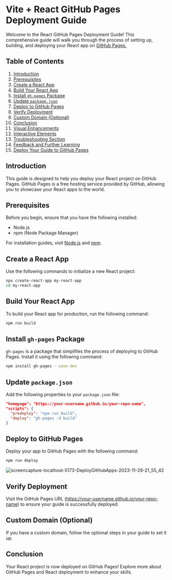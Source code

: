 # Vite + React GitHub Pages Deployment Guide

Welcome to the React GitHub Pages Deployment Guide! This comprehensive guide will walk you through the process of setting up, building, and deploying your React app on [GitHub Pages.](https://hadep275.github.io/DeployGitHubApps/)

## Table of Contents

1. [Introduction](#introduction)
2. [Prerequisites](#prerequisites)
3. [Create a React App](#create-a-react-app)
4. [Build Your React App](#build-your-react-app)
5. [Install `gh-pages` Package](#install-gh-pages-package)
6. [Update `package.json`](#update-packagejson)
7. [Deploy to GitHub Pages](#deploy-to-github-pages)
8. [Verify Deployment](#verify-deployment)
9. [Custom Domain (Optional)](#custom-domain-optional)
10. [Conclusion](#conclusion)
11. [Visual Enhancements](#visual-enhancements)
12. [Interactive Elements](#interactive-elements)
13. [Troubleshooting Section](#troubleshooting-section)
14. [Feedback and Further Learning](#feedback-and-further-learning)
15. [Deploy Your Guide to GitHub Pages](#deploy-your-guide-to-github-pages)

## Introduction

This guide is designed to help you deploy your React project on GitHub Pages. GitHub Pages is a free hosting service provided by GitHub, allowing you to showcase your React apps to the world.

## Prerequisites

Before you begin, ensure that you have the following installed:

- Node.js
- npm (Node Package Manager)

For installation guides, visit [Node.js](https://nodejs.org/) and [npm](https://www.npmjs.com/).

## Create a React App

Use the following commands to initialize a new React project:

```bash
npx create-react-app my-react-app
cd my-react-app
```

## Build Your React App

To build your React app for production, run the following command:

```bash
npm run build
```

## Install `gh-pages` Package

`gh-pages` is a package that simplifies the process of deploying to GitHub Pages. Install it using the following command:

```bash
npm install gh-pages --save-dev
```

## Update `package.json`

Add the following properties to your `package.json` file:

```json
"homepage": "https://your-username.github.io/your-repo-name",
"scripts": {
  "predeploy": "npm run build",
  "deploy": "gh-pages -d build"
}
```

## Deploy to GitHub Pages

Deploy your app to GitHub Pages with the following command:

```bash
npm run deploy
```
![screencapture-localhost-5173-DeployGitHubApps-2023-11-29-21_55_42](https://github.com/hadep275/DeployGitHubApps/assets/65734173/a7b08808-39e0-42e3-a603-58e0ff924a42)

## Verify Deployment

Visit the GitHub Pages URL (https://your-username.github.io/your-repo-name) to ensure your guide is successfully deployed.

## Custom Domain (Optional)

If you have a custom domain, follow the optional steps in your guide to set it up.

## Conclusion

Your React project is now deployed on GitHub Pages! Explore more about GitHub Pages and React deployment to enhance your skills.
